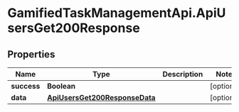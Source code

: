 # GamifiedTaskManagementApi.ApiUsersGet200Response

## Properties

Name | Type | Description | Notes
------------ | ------------- | ------------- | -------------
**success** | **Boolean** |  | [optional] 
**data** | [**ApiUsersGet200ResponseData**](ApiUsersGet200ResponseData.md) |  | [optional] 


